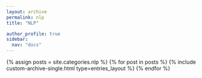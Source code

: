 ```yaml
---
layout: archive
permalink: nlp
title: "NLP"

author_profile: true
sidebar:
  nav: "docs"
---
```


{% assign posts = site.categories.nlp %}
{% for post in posts %}
  {% include custom-archive-single.html type=entries_layout %}
{% endfor %}